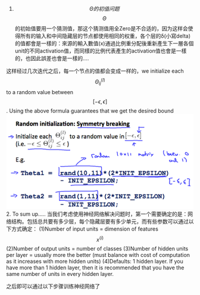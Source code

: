 1. $$\Theta 的初值问题$$
$$\Theta$$的初始值要用一个猜测值，那这个猜测值用全Zero是不合适的，因为这样会使得所有的输入和中间隐藏层的节点都使用相同的权重，各个层的δ(小寫delta)的值都會是一樣的：來源的輸入數值(x)通過比例重分配後重新產生下一層各個unit的不同activation值，而同樣的比例代表產生的activation值也會是一樣的，也因此誤差也會是一樣的....

这样经过几次迭代之后，每一个节点的值都会变成一样的，we initialize each $$\Theta^{(l)}_{ij}$$ to a random value between $$[-\epsilon,\epsilon]$$. Using the above formula guarantees that we get the desired bound
![](/机器学习/images/44.png)
2. To sum up.....
当我们考虑使用神经网络解决问题时，第一个需要确定的是：网络结构。包括总共要有多少层，每个隐藏层要有多少单元，而有些参数可以通过以下方式确定：
 (1)Number of input units = dimension of features $$x^{(i)}$$ 
 (2)Number of output units = number of classes
 (3)Number of hidden units per layer = usually more the better (must balance with cost of computation as it increases with more hidden units)
 (4)Defaults: 1 hidden layer. If you have more than 1 hidden layer, then it is recommended that you have the same number of units in every hidden layer.
 
 之后即可以通过以下步骤训练神经网络了
 